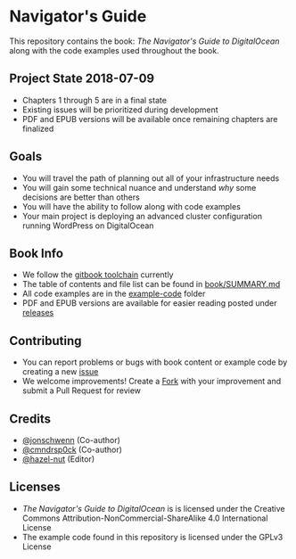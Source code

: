 # Navigator's Guide
This repository contains the book: _The Navigator's Guide to DigitalOcean_ along with the code examples used throughout the book.

## Project State 2018-07-09
* Chapters 1 through 5 are in a final state
* Existing issues will be prioritized during development
* PDF and EPUB versions will be available once remaining chapters are finalized

## Goals
* You will travel the path of planning out all of your infrastructure needs
* You will gain some technical nuance and understand _why_ some decisions are better than others
* You will have the ability to follow along with code examples
* Your main project is deploying an advanced cluster configuration running WordPress on DigitalOcean

## Book Info
* We follow the [gitbook toolchain](https://toolchain.gitbook.com/) currently
* The table of contents and file list can be found in [book/SUMMARY.md](book/SUMMARY.md)
* All code examples are in the [example-code](example-code) folder
* PDF and EPUB versions are available for easier reading posted under [releases](https://github.com/digitalocean/navigators-guide/releases)

## Contributing
* You can report problems or bugs with book content or example code by creating a new [issue](https://github.com/digitalocean/navigators-guide/issues)
* We welcome improvements! Create a [Fork](https://guides.github.com/activities/forking/) with your improvement and submit a Pull Request for review

## Credits
* [@jonschwenn](https://github.com/jonschwenn) (Co-author)
* [@cmndrsp0ck](https://github.com/cmndrsp0ck) (Co-author)
* [@hazel-nut](https://github.com/hazel-nut)  (Editor)

## Licenses
* _The Navigator's Guide to DigitalOcean_ is is licensed under the Creative Commons Attribution-NonCommercial-ShareAlike 4.0 International License
* The example code found in this repository is licensed under the GPLv3 License
